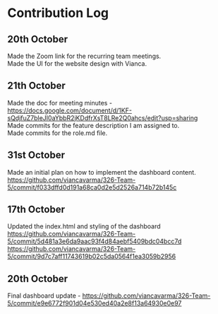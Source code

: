 # Contribution Log

## 20th October
Made the Zoom link for the recurring team meetings. <br />
Made the UI for the website design with Vianca. <br />

## 21th October
Made the doc for meeting minutes - https://docs.google.com/document/d/1KF-sQdjfuZ7bleJI0aYbbR2jKDdfrXsT8LRe2Q0ahcs/edit?usp=sharing <br />
Made commits for the feature description I am assigned to. <br />
Made commits for the role.md file. <br />

## 31st October
Made an initial plan on how to implement the dashboard content. <br/>
https://github.com/viancavarma/326-Team-5/commit/f033dffd0d191a68ca0d2e5d2526a714b72b145c <br/>

## 17th October
Updated the index.html and styling of the dashboard
https://github.com/viancavarma/326-Team-5/commit/5d481a3e6da9aac93f4d84aebf5409bdc04bcc7d
https://github.com/viancavarma/326-Team-5/commit/9d7c7aff11743619b02c5da0564f1ea3059b2956

## 20th October
Final dashboard update - https://github.com/viancavarma/326-Team-5/commit/e9e6772f901d04e530ed40a2e8f13a64930e0e97
